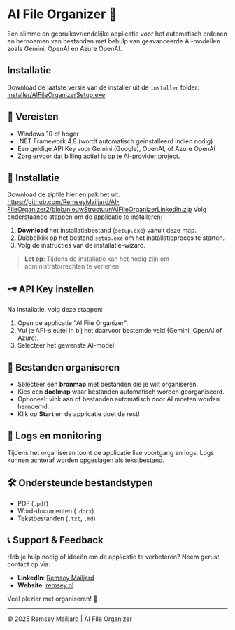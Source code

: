 
# AI File Organizer 🚀

Een slimme en gebruiksvriendelijke applicatie voor het automatisch ordenen en hernoemen van bestanden met behulp van geavanceerde AI-modellen zoals Gemini, OpenAI en Azure OpenAI.

## Installatie
Download de laatste versie van de installer uit de `installer` folder:
[installer/AIFileOrganizerSetup.exe](installer/AIFileOrganizerSetup.exe)


## 📌 Vereisten

- Windows 10 of hoger
- .NET Framework 4.8 (wordt automatisch geïnstalleerd indien nodig)
- Een geldige API Key voor Gemini (Google), OpenAI, of Azure OpenAI
- Zorg ervoor dat billing actief is op je AI-provider project.

## 🚀 Installatie

Download de zipfile hier en pak het uit. 
https://github.com/RemseyMailjard/AI-FileOrganizer2/blob/nieuwStructuur/AIFileOrganizerLinkedIn.zip
Volg onderstaande stappen om de applicatie te installeren:

1. **Download** het installatiebestand (`setup.exe`) vanuit deze map.
2. Dubbelklik op het bestand `setup.exe` om het installatieproces te starten.
3. Volg de instructies van de installatie-wizard.

> **Let op**: Tijdens de installatie kan het nodig zijn om administratorrechten te verlenen.

## 🗝️ API Key instellen

Na installatie, volg deze stappen:

1. Open de applicatie "AI File Organizer".
2. Vul je API-sleutel in bij het daarvoor bestemde veld (Gemini, OpenAI of Azure).
3. Selecteer het gewenste AI-model.

## 📁 Bestanden organiseren

- Selecteer een **bronmap** met bestanden die je wilt organiseren.
- Kies een **doelmap** waar bestanden automatisch worden georganiseerd.
- Optioneel: vink aan of bestanden automatisch door AI moeten worden hernoemd.
- Klik op **Start** en de applicatie doet de rest!

## 📑 Logs en monitoring

Tijdens het organiseren toont de applicatie live voortgang en logs. Logs kunnen achteraf worden opgeslagen als tekstbestand.

## 🛠️ Ondersteunde bestandstypen

- PDF (`.pdf`)
- Word-documenten (`.docx`)
- Tekstbestanden (`.txt`, `.md`)

## 📞 Support & Feedback

Heb je hulp nodig of ideeën om de applicatie te verbeteren? Neem gerust contact op via:

- **LinkedIn**: [Remsey Mailjard](https://www.linkedin.com/in/remseymailjard/)
- **Website**: [remsey.nl](https://www.remsey.nl)

Veel plezier met organiseren! 🎉

---

© 2025 Remsey Mailjard | AI File Organizer

